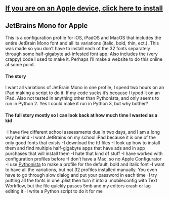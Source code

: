 ## [If you are on an Apple device, click here to install](https://github.com/James-Tuppen/JetBrains-Mono-for-Apple/raw/main/JetBrains%20Mono.mobileconfig)

## JetBrains Mono for Apple
This is a configuration profile for iOS, iPadOS and MacOS that includes the entire JetBrain Mono font and all its variations (italic, bold, thin, ect.). This was made so you don’t have to install each of the 32 fonts separately through some half-gigabyte ad-infested font app. Also includes the (very crappy) code I used to make it. Perhaps I’ll make a website to do this online at some point.

#### The story
I want all variations of JetBrain Mono in one profile, I spend two hours on an iPad making a script to do it. If my code sucks it’s because I typed it on an iPad. Also not tested in anything other than Pythonista, and only seems to run in Python 2. Yes I could make it run in Python 3, but why bother?

#### The full story mostly so I can look back at how much time I wasted as a kid
-I have five different school assessments due in two days, and I am a long way behind
-I want JetBrains on my school iPad because it is one of the only good fonts that exists
-I download the ttf files
-I look up how to install them and find multiple half-gigabyte apps that have ads and in app purchases that will install them
-I hate that kind of stuff
-I have worked with configuration profiles before
-I don’t have a Mac, so no Apple Configurator
-I use [Pythonista](https://apps.apple.com/au/app/pythonista-3/id1085978097) to make a profile for the default, bold and italic font
-I want to have all the variations, but not 32 profiles installed manually. You even have to go through slow dialog and put your password in each time
-I try putting all the fonts in one .plist then turn it into a .mobileconfig with Text Workflow, but the file quickly passes 5mb and my editors crash or lag editing it
-I write a Python script to do it for me
